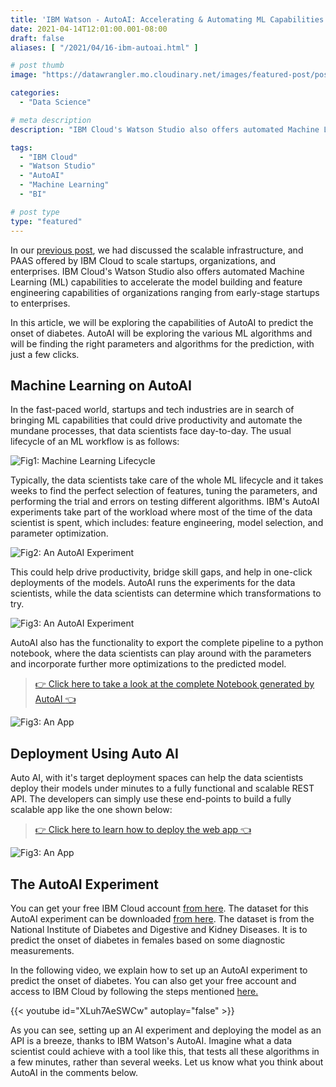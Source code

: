 ```yaml
---
title: 'IBM Watson - AutoAI: Accelerating & Automating ML Capabilities'
date: 2021-04-14T12:01:00.001-08:00
draft: false
aliases: [ "/2021/04/16-ibm-autoai.html" ]

# post thumb
image: "https://datawrangler.mo.cloudinary.net/images/featured-post/post16.jpg"

categories:
  - "Data Science"

# meta description
description: "IBM Cloud's Watson Studio also offers automated Machine Learning (ML) capabilities to accelerate the model building and feature engineering capabilities of organizations ranging from early-stage startups to enterprises. Typically, the data scientists take care of the whole ML lifecycle and it takes weeks to find the perfect selection of features, tuning the parameters, and performing the trial and errors on testing different algorithms. IBM's AutoAI experiments take part of the workload where most of the time of the data scientist is spent, which includes: feature engineering, model selection, and parameter optimization."

tags:
  - "IBM Cloud"
  - "Watson Studio"
  - "AutoAI"
  - "Machine Learning"
  - "BI"

# post type
type: "featured"
---
```


In our [previous post](https://www.datawrangler.in/blog/12-ibm-cloud/), we had discussed the scalable infrastructure, and PAAS offered by IBM Cloud to scale startups, organizations, and enterprises. IBM Cloud's Watson Studio also offers automated Machine Learning (ML) capabilities to accelerate the model building and feature engineering capabilities of organizations ranging from early-stage startups to enterprises.

In this article, we will be exploring the capabilities of AutoAI to predict the onset of diabetes. AutoAI will be exploring the various ML algorithms and will be finding the right parameters and algorithms for the prediction, with just a few clicks.

## Machine Learning on AutoAI

In the fast-paced world, startups and tech industries are in search of bringing ML capabilities that could drive productivity and automate the mundane processes, that data scientists face day-to-day. The usual lifecycle of an ML workflow is as follows:

![Fig1: Machine Learning Lifecycle](https://datawrangler.mo.cloudinary.net/images/post/16-ibm-autoai/img1.jpg)

Typically, the data scientists take care of the whole ML lifecycle and it takes weeks to find the perfect selection of features, tuning the parameters, and performing the trial and errors on testing different algorithms. IBM's AutoAI experiments take part of the workload where most of the time of the data scientist is spent, which includes: feature engineering, model selection, and parameter optimization.

![Fig2: An AutoAI Experiment](https://datawrangler.mo.cloudinary.net/images/post/16-ibm-autoai/img2.jpg)

This could help drive productivity, bridge skill gaps, and help in one-click deployments of the models. AutoAI runs the experiments for the data scientists, while the data scientists can determine which transformations to try.

![Fig3: An AutoAI Experiment](https://datawrangler.mo.cloudinary.net/images/post/16-ibm-autoai/img3.jpg)

AutoAI also has the functionality to export the complete pipeline to a python notebook, where the data scientists can play around with the parameters and incorporate further more optimizations to the predicted model.

> [:point_right: Click here to take a look at the complete Notebook generated by AutoAI :point_left: ](https://nbviewer.jupyter.org/github/datawrangl3r/autoai-diabetes-prediction/blob/master/notebook/DiabetesPredictionnotebook.ipynb)

![Fig3: An App](https://datawrangler.mo.cloudinary.net/images/post/16-ibm-autoai/img4.jpg)

## Deployment Using Auto AI

Auto AI, with it's target deployment spaces can help the data scientists deploy their models under minutes to a fully functional and scalable REST API. The developers can simply use these end-points to build a fully scalable app like the one shown below:

> [:point_right: Click here to learn how to deploy the web app :point_left: ](https://github.com/datawrangl3r/autoai-diabetes-prediction#how-to-deploy-the-web-app)

![Fig3: An App](https://datawrangler.mo.cloudinary.net/images/post/16-ibm-autoai/img5.jpg)

## The AutoAI Experiment

You can get your free IBM Cloud account [from here](https://www.ibm.com/in-en/cloud/free).
The dataset for this AutoAI experiment can be downloaded [from here](https://www.kaggle.com/uciml/pima-indians-diabetes-database/download). The dataset is from the National Institute of Diabetes and Digestive and Kidney Diseases. It is to predict the onset of diabetes in females based on some diagnostic measurements.

In the following video, we explain how to set up an AutoAI experiment to predict the onset of diabetes. You can also get your free account and access to IBM Cloud by following the steps mentioned [here.](https://www.datawrangler.in/blog/12-ibm-cloud/)

{{< youtube id="XLuh7AeSWCw" autoplay="false" >}}

As you can see, setting up an AI experiment and deploying the model as an API is a breeze, thanks to IBM Watson's AutoAI. Imagine what a data scientist could achieve with a tool like this, that tests all these algorithms in a few minutes, rather than several weeks. Let us know what you think about AutoAI in the comments below.

